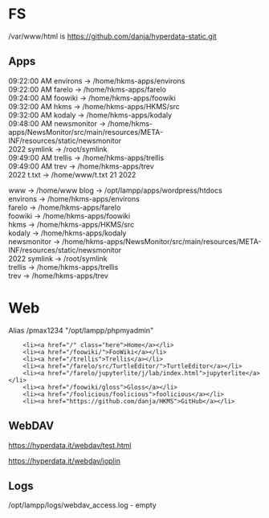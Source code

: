 # FS

 /var/www/html  is
https://github.com/danja/hyperdata-static.git

## Apps

			
09:22:00 AM	environs	->	/home/hkms-apps/environs		
09:22:00 AM	farelo	->	/home/hkms-apps/farelo		
09:24:00 AM	foowiki	->	/home/hkms-apps/foowiki		
09:32:00 AM	hkms	->	/home/hkms-apps/HKMS/src		
09:32:00 AM	kodaly	->	/home/hkms-apps/kodaly		
09:48:00 AM	newsmonitor	->	/home/hkms-apps/NewsMonitor/src/main/resources/META-INF/resources/static/newsmonitor		
	2022	symlink	->	/root/symlink	
09:49:00 AM	trellis	->	/home/hkms-apps/trellis		
09:49:00 AM	trev	->	/home/hkms-apps/trev		
	2022	t.txt	->	/home/www/t.txt	
21		2022	

www	->	/home/www
blog	->	/opt/lampp/apps/wordpress/htdocs		
environs	->	/home/hkms-apps/environs		
farelo	->	/home/hkms-apps/farelo		
foowiki	->	/home/hkms-apps/foowiki		
hkms	->	/home/hkms-apps/HKMS/src		
kodaly	->	/home/hkms-apps/kodaly		
newsmonitor	->	/home/hkms-apps/NewsMonitor/src/main/resources/META-INF/resources/static/newsmonitor		
2022	symlink	->	/root/symlink	
trellis	->	/home/hkms-apps/trellis		
trev	->	/home/hkms-apps/trev		

# Web

Alias /pmax1234 "/opt/lampp/phpmyadmin"

        <li><a href="/" class="here">Home</a></li>
        <li><a href="/foowiki/">FooWiki</a></li>
        <li><a href="/trellis">Trellis</a></li>
        <li><a href="/farelo/src/TurtleEditor/">TurtleEditor</a></li>
        <li><a href="/farelo/jupyterlite/j/lab/index.html">jupyterlite</a></li>
        <li><a href="/foowiki/gloss">Gloss</a></li>
        <li><a href="/foolicious/foolicious">foolicious</a></li>
        <li><a href="https://github.com/danja/HKMS">GitHub</a></li>
        
## WebDAV

https://hyperdata.it/webdav/test.html


https://hyperdata.it/webdav/joplin

## Logs

/opt/lampp/logs/webdav_access.log - empty

